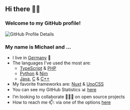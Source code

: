 ## Hi there 👋🏻

### Welcome to my GitHub profile!

![GitHub Profile Details](https://github-profile-summary-cards.vercel.app/api/cards/profile-details?username=mhrstmnn&theme=default)

<!--
**mhrstmnn/mhrstmnn** is a ✨ _special_ ✨ repository because its `README.md` (this file) appears on your GitHub profile.

Here are some ideas to get you started:

- 🔭 I’m currently working on ...
- 🌱 I’m currently learning ...
- 👯 I’m looking to collaborate on ...
- 🤔 I’m looking for help with ...
- 💬 Ask me about ...
- 📫 How to reach me: ...
- 😄 Pronouns: ...
- ⚡ Fun fact: ...
-->

### My name is Michael and …

- I live in [Germany](https://goo.gl/maps/K9EeGfAKvvNEEACPA) 📍
- The languages I've used the most are:
  - [TypeScript](https://www.typescriptlang.org) & [PHP](https://www.php.net)
  - [Python](https://www.python.org) & [Nim](https://nim-lang.org)
  - [Java](https://www.oracle.com/java/), [C](https://en.wikipedia.org/wiki/The_C_Programming_Language) & [C++](https://en.wikipedia.org/wiki/C%2B%2B)
- My favorite frameworks are: [Nuxt](https://nuxt.com) & [UnoCSS](https://unocss.dev)
- You can see my GitHub Statistics 📊 [here](GitHub_Statistics.md)
- I’m looking to collaborate 👨🏻‍💻 on open source projects
- How to reach me 📫: via one of the options [here](https://links.hrstmnn.de)
